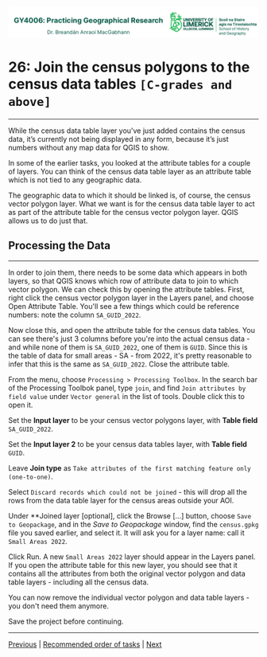 ![UL Geography logo](../assets/images/GY4006_logo.png)

# 26: Join the census polygons to the census data tables ```[C-grades and above]```
___
While the census data table layer you've just added contains the census data, it’s currently not being displayed in any form, because it’s just numbers without any map data for QGIS to show.

In some of the earlier tasks, you looked at the attribute tables for a couple of layers. You can think of the census data table layer as an attribute table which is not tied to any geographic data. 

The geographic data to which it should be linked is, of course, the census vector polygon layer. What we want is for the census data table layer to act as part of the attribute table for the census vector polygon layer. QGIS allows us to do just that.


## Processing the Data
___
In order to join them, there needs to be some data which appears in both layers, so that QGIS knows which row of attribute data to join to which vector polygon. We can check this by opening the attribute tables. First, right click the census vector polygon layer in the Layers panel, and choose Open Attribute Table. You'll see a few things which could be reference numbers: note the column ```SA_GUID_2022```.

Now close this, and open the attribute table for the census data tables. You can see there's just 3 columns before you're into the actual census data - and while none of them is ```SA_GUID_2022```, one of them is ```GUID```. Since this is the table of data for small areas - SA - from 2022, it's pretty reasonable to infer that this is the same as ```SA_GUID_2022```. Close the attribute table.

From the menu, choose ```Processing > Processing Toolbox```. In the search bar of the Processing Toolbok panel, type ```join```, and find ```Join attributes by field value``` under ```Vector general``` in the list of tools. Double click this to open it.

Set the **Input layer** to be your census vector polygons layer, with **Table field** ```SA_GUID_2022```.

Set the **Input layer 2** to be your census data tables layer, with **Table field** ```GUID```.

Leave **Join type** as ```Take attributes of the first matching feature only (one-to-one)```.

Select ```Discard records which could not be joined``` - this will drop all the rows from the data table layer for the census areas outside your AOI.

Under **Joined layer [optional], click the Browse [...] button, choose ```Save to Geopackage```, and in the *Save to Geopackage* window, find the ```census.gpkg``` file you saved earlier, and select it. It will ask you for a layer name: call it ```Small Areas 2022```.

Click Run. A new ```Small Areas 2022``` layer should appear in the Layers panel. If you open the attribute table for this new layer, you should see that it contains all the attributes from both the original vector polygon and data table layers - including all the census data.

You can now remove the individual vector polygon and data table layers - you don't need them anymore.

Save the project before continuing.


___
[Previous](./25_census_data.md) | [Recommended order of tasks](./start.md#recommended-order-of-tasks) | [Next](./27_field_calculator.md)